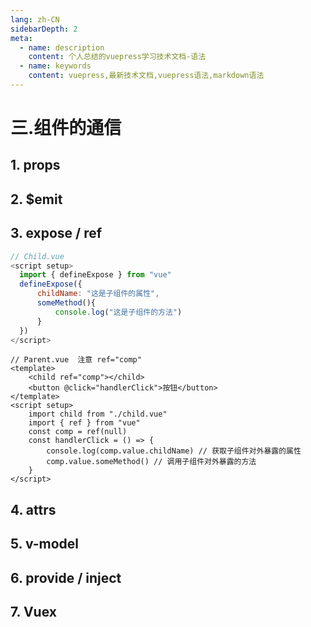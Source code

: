 ```yaml
---
lang: zh-CN
sidebarDepth: 2
meta:
  - name: description
    content: 个人总结的vuepress学习技术文档-语法
  - name: keywords
    content: vuepress,最新技术文档,vuepress语法,markdown语法
---
```


# 三.组件的通信

## 1. props

## 2. $emit

## 3. expose / ref

```js
// Child.vue
<script setup>
  import { defineExpose } from "vue"
  defineExpose({
      childName: "这是子组件的属性",
      someMethod(){
          console.log("这是子组件的方法")
      }
  })
</script>
```
```vue
// Parent.vue  注意 ref="comp"
<template>
    <child ref="comp"></child>
    <button @click="handlerClick">按钮</button>
</template>
<script setup>
    import child from "./child.vue"
    import { ref } from "vue"
    const comp = ref(null)
    const handlerClick = () => {
        console.log(comp.value.childName) // 获取子组件对外暴露的属性
        comp.value.someMethod() // 调用子组件对外暴露的方法
    }
</script>
```

## 4. attrs

## 5. v-model

## 6. provide / inject

## 7. Vuex
